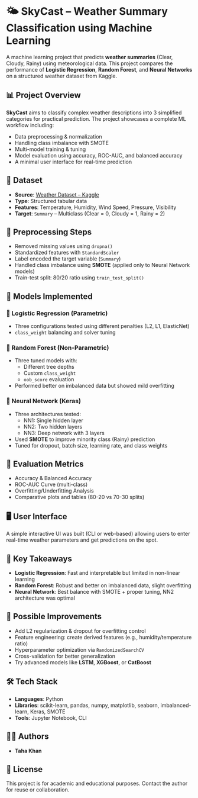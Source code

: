 
# 🌤️ SkyCast – Weather Summary Classification using Machine Learning

A machine learning project that predicts **weather summaries** (Clear, Cloudy, Rainy) using meteorological data. This project compares the performance of **Logistic Regression**, **Random Forest**, and **Neural Networks** on a structured weather dataset from Kaggle.

## 📊 Project Overview

**SkyCast** aims to classify complex weather descriptions into 3 simplified categories for practical prediction. The project showcases a complete ML workflow including:
- Data preprocessing & normalization
- Handling class imbalance with SMOTE
- Multi-model training & tuning
- Model evaluation using accuracy, ROC-AUC, and balanced accuracy
- A minimal user interface for real-time prediction

## 📁 Dataset

- **Source**: [Weather Dataset – Kaggle](https://www.kaggle.com/datasets/muthuj7/weather-dataset)
- **Type**: Structured tabular data
- **Features**: Temperature, Humidity, Wind Speed, Pressure, Visibility
- **Target**: `Summary` – Multiclass (Clear = 0, Cloudy = 1, Rainy = 2)

## 🔧 Preprocessing Steps

- Removed missing values using `dropna()`
- Standardized features with `StandardScaler`
- Label encoded the target variable (`Summary`)
- Handled class imbalance using **SMOTE** (applied only to Neural Network models)
- Train-test split: 80/20 ratio using `train_test_split()`

## 🧠 Models Implemented

### 🔹 Logistic Regression (Parametric)
- Three configurations tested using different penalties (L2, L1, ElasticNet)
- `class_weight` balancing and solver tuning

### 🔹 Random Forest (Non-Parametric)
- Three tuned models with:
  - Different tree depths
  - Custom `class_weight`
  - `oob_score` evaluation
- Performed better on imbalanced data but showed mild overfitting

### 🔹 Neural Network (Keras)
- Three architectures tested:
  - NN1: Single hidden layer
  - NN2: Two hidden layers
  - NN3: Deep network with 3 layers
- Used **SMOTE** to improve minority class (Rainy) prediction
- Tuned for dropout, batch size, learning rate, and class weights

## 🧪 Evaluation Metrics

- Accuracy & Balanced Accuracy
- ROC-AUC Curve (multi-class)
- Overfitting/Underfitting Analysis
- Comparative plots and tables (80-20 vs 70-30 splits)

## 🖥️ User Interface

A simple interactive UI was built (CLI or web-based) allowing users to enter real-time weather parameters and get predictions on the spot.

## 🧩 Key Takeaways

- **Logistic Regression**: Fast and interpretable but limited in non-linear learning
- **Random Forest**: Robust and better on imbalanced data, slight overfitting
- **Neural Network**: Best balance with SMOTE + proper tuning, NN2 architecture was optimal

## 🚀 Possible Improvements

- Add L2 regularization & dropout for overfitting control
- Feature engineering: create derived features (e.g., humidity/temperature ratio)
- Hyperparameter optimization via `RandomizedSearchCV`
- Cross-validation for better generalization
- Try advanced models like **LSTM**, **XGBoost**, or **CatBoost**

## 🛠️ Tech Stack

- **Languages**: Python  
- **Libraries**: scikit-learn, pandas, numpy, matplotlib, seaborn, imbalanced-learn, Keras, SMOTE  
- **Tools**: Jupyter Notebook, CLI

## 👨‍💻 Authors

- **Taha Khan**

## 📜 License

This project is for academic and educational purposes. Contact the author for reuse or collaboration.
